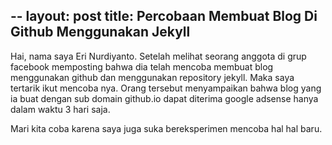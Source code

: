 --
layout: post
title: Percobaan Membuat Blog Di Github Menggunakan Jekyll
---

Hai, nama saya Eri Nurdiyanto. Setelah melihat seorang anggota di grup facebook memposting bahwa dia telah mencoba membuat blog menggunakan github dan menggunakan repository jekyll.
Maka saya tertarik ikut mencoba nya. Orang tersebut menyampaikan bahwa blog yang ia buat dengan sub domain github.io dapat diterima google adsense hanya dalam waktu 3 hari saja.

Mari kita coba karena saya juga suka bereksperimen mencoba hal hal baru.
